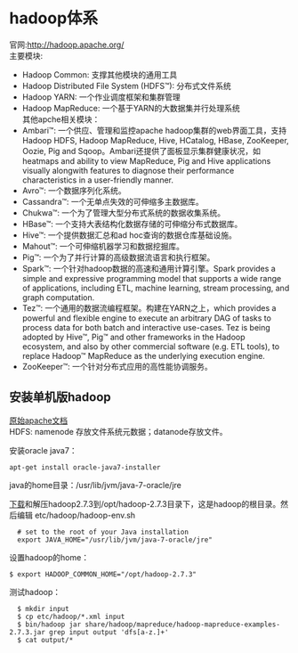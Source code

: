 
# hadoop体系
官网:http://hadoop.apache.org/  
主要模块:  
 - Hadoop Common: 支撑其他模块的通用工具  
 - Hadoop Distributed File System (HDFS™): 分布式文件系统  
 - Hadoop YARN: 一个作业调度框架和集群管理  
 - Hadoop MapReduce: 一个基于YARN的大数据集并行处理系统  
其他apche相关模块：  
 - Ambari™: 一个供应、管理和监控apache hadoop集群的web界面工具，支持Hadoop HDFS, Hadoop MapReduce, Hive, HCatalog, HBase, ZooKeeper, Oozie, Pig and Sqoop。Ambari还提供了面板显示集群健康状况，如heatmaps and ability to view MapReduce, Pig and Hive applications visually alongwith features to diagnose their performance characteristics in a user-friendly manner.  
 - Avro™: 一个数据序列化系统。  
 - Cassandra™: 一个无单点失效的可伸缩多主数据库。  
 - Chukwa™: 一个为了管理大型分布式系统的数据收集系统。  
 - HBase™: 一个支持大表结构化数据存储的可伸缩分布式数据库。  
 - Hive™: 一个提供数据汇总和ad hoc查询的数据仓库基础设施。  
 - Mahout™: 一个可伸缩机器学习和数据挖掘库。  
 - Pig™: 一个为了并行计算的高级数据流语言和执行框架。  
 - Spark™: 一个针对hadoop数据的高速和通用计算引擎。Spark provides a simple and expressive programming model that supports a wide range of applications, including ETL, machine learning, stream processing, and graph computation.  
 - Tez™: 一个通用的数据流编程框架。构建在YARN之上，which provides a powerful and flexible engine to execute an arbitrary DAG of tasks to process data for both batch and interactive use-cases. Tez is being adopted by Hive™, Pig™ and other frameworks in the Hadoop ecosystem, and also by other commercial software (e.g. ETL tools), to replace Hadoop™ MapReduce as the underlying execution engine.  
 - ZooKeeper™: 一个针对分布式应用的高性能协调服务。  

## 安装单机版hadoop
[原始apache文档](http://hadoop.apache.org/docs/current/hadoop-project-dist/hadoop-common/SingleCluster.html)  
HDFS: namenode 存放文件系统元数据；datanode存放文件。  

安装oracle java7：
``` 
apt-get install oracle-java7-installer
```
java的home目录：/usr/lib/jvm/java-7-oracle/jre

[下载](http://apache.fayea.com/hadoop/common/hadoop-2.7.3/hadoop-2.7.3.tar.gz)和解压hadoop2.7.3到/opt/hadoop-2.7.3目录下，这是hadoop的根目录。然后编辑 etc/hadoop/hadoop-env.sh
```
  # set to the root of your Java installation
  export JAVA_HOME="/usr/lib/jvm/java-7-oracle/jre"
```
设置hadoop的home：
```
$ export HADOOP_COMMON_HOME="/opt/hadoop-2.7.3"
```
测试hadoop：
```
  $ mkdir input
  $ cp etc/hadoop/*.xml input
  $ bin/hadoop jar share/hadoop/mapreduce/hadoop-mapreduce-examples-2.7.3.jar grep input output 'dfs[a-z.]+'
  $ cat output/*
```